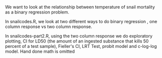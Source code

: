 We want to look at the relationship between temperature of snail mortality as a binary regression problem. 

In snailcodes.R, we look at two different ways to do binary regression , one column response vs two column response. 

In snailcodes-part2.R, using the two column response we do exploratory plotting, CI for LD50 (the amount of an ingested substance that kills 50 percent of a test sample), Fieller's CI, LRT Test, probit model and c-log-log model. Hand done math is omitted
